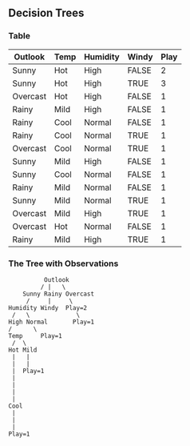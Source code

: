## Decision Trees

### Table

| Outlook   | Temp  | Humidity | Windy  | Play |
|-----------|-------|----------|--------|------|
| Sunny     | Hot   | High     | FALSE  | 2    |
| Sunny     | Hot   | High     | TRUE   | 3    |
| Overcast  | Hot   | High     | FALSE  | 1    |
| Rainy     | Mild  | High     | FALSE  | 1    |
| Rainy     | Cool  | Normal   | FALSE  | 1    |
| Rainy     | Cool  | Normal   | TRUE   | 1    |
| Overcast  | Cool  | Normal   | TRUE   | 1    |
| Sunny     | Mild  | High     | FALSE  | 1    |
| Sunny     | Cool  | Normal   | FALSE  | 1    |
| Rainy     | Mild  | Normal   | FALSE  | 1    |
| Sunny     | Mild  | Normal   | TRUE   | 1    |
| Overcast  | Mild  | High     | TRUE   | 1    |
| Overcast  | Hot   | Normal   | FALSE  | 1    |
| Rainy     | Mild  | High     | TRUE   | 1    |


### The Tree with Observations

              Outlook
             / |   \
        Sunny Rainy Overcast
         /     |     \
    Humidity Windy  Play=2
     /   \             \
    High Normal       Play=1
    /      \
    Temp     Play=1
     /  \ 
    Hot Mild
     |   |
     |   | 
     |  Play=1
     |
     |
     |  
     |
    Cool 
     |
     |
     |
    Play=1




